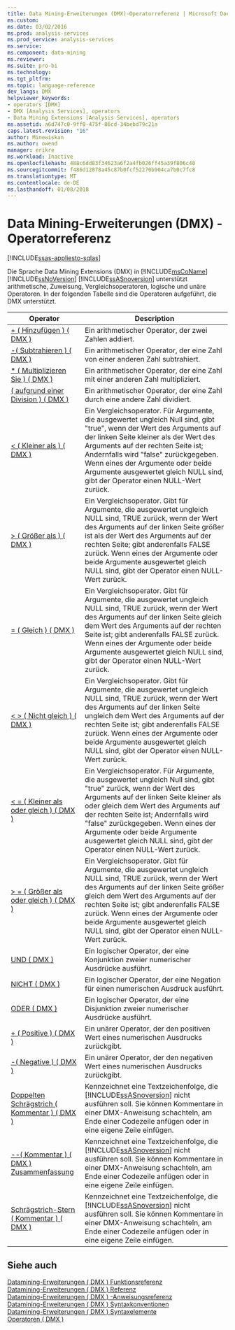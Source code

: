 ```yaml
---
title: Data Mining-Erweiterungen (DMX)-Operatorreferenz | Microsoft Docs
ms.custom: 
ms.date: 03/02/2016
ms.prod: analysis-services
ms.prod_service: analysis-services
ms.service: 
ms.component: data-mining
ms.reviewer: 
ms.suite: pro-bi
ms.technology: 
ms.tgt_pltfrm: 
ms.topic: language-reference
dev_langs: DMX
helpviewer_keywords:
- operators [DMX]
- DMX [Analysis Services], operators
- Data Mining Extensions [Analysis Services], operators
ms.assetid: a6d747c0-9ff0-475f-86cd-34bebd79c21a
caps.latest.revision: "16"
author: Minewiskan
ms.author: owend
manager: erikre
ms.workload: Inactive
ms.openlocfilehash: 488c6dd83f34623a6f2a4fb026ff45a39f806c40
ms.sourcegitcommit: f486d12078a45c87b0fcf52270b904ca7b0c7fc8
ms.translationtype: MT
ms.contentlocale: de-DE
ms.lasthandoff: 01/08/2018
---
```

# <a name="data-mining-extensions-dmx-operator-reference"></a>Data Mining-Erweiterungen (DMX) - Operatorreferenz
[!INCLUDE[ssas-appliesto-sqlas](../includes/ssas-appliesto-sqlas.md)]

  Die Sprache Data Mining Extensions (DMX) in [!INCLUDE[msCoName](../includes/msconame-md.md)] [!INCLUDE[ssNoVersion](../includes/ssnoversion-md.md)] [!INCLUDE[ssASnoversion](../includes/ssasnoversion-md.md)] unterstützt arithmetische, Zuweisung, Vergleichsoperatoren, logische und unäre Operatoren. In der folgenden Tabelle sind die Operatoren aufgeführt, die DMX unterstützt.  
  
|Operator|Description|  
|--------------|-----------------|  
|[+ &#40; Hinzufügen &#41; &#40; DMX &#41;](../dmx/add-dmx.md)|Ein arithmetischer Operator, der zwei Zahlen addiert.|  
|[-&#40; Subtrahieren &#41; &#40; DMX &#41;](../dmx/subtract-dmx.md)|Ein arithmetischer Operator, der eine Zahl von einer anderen Zahl subtrahiert.|  
|[&#42; &#40; Multiplizieren Sie &#41; &#40; DMX &#41;](../dmx/multiply-dmx.md)|Ein arithmetischer Operator, der eine Zahl mit einer anderen Zahl multipliziert.|  
|[&#40; aufgrund einer Division &#41; &#40; DMX &#41;](../dmx/divide-dmx.md)|Ein arithmetischer Operator, der eine Zahl durch eine andere Zahl dividiert.|  
|[&#60; &#40; Kleiner als &#41; &#40; DMX &#41;](../dmx/less-than-dmx.md)|Ein Vergleichsoperator. Für Argumente, die ausgewertet ungleich Null sind, gibt "true", wenn der Wert des Arguments auf der linken Seite kleiner als der Wert des Arguments auf der rechten Seite ist; Andernfalls wird "false" zurückgegeben. Wenn eines der Argumente oder beide Argumente ausgewertet gleich NULL sind, gibt der Operator einen NULL-Wert zurück.|  
|[&#62; &#40; Größer als &#41; &#40; DMX &#41;](../dmx/greater-than-dmx.md)|Ein Vergleichsoperator. Gibt für Argumente, die ausgewertet ungleich NULL sind, TRUE zurück, wenn der Wert des Arguments auf der linken Seite größer ist als der Wert des Arguments auf der rechten Seite; gibt anderenfalls FALSE zurück. Wenn eines der Argumente oder beide Argumente ausgewertet gleich NULL sind, gibt der Operator einen NULL-Wert zurück.|  
|[= &#40; Gleich &#41; &#40; DMX &#41;](../dmx/equal-to-dmx.md)|Ein Vergleichsoperator. Gibt für Argumente, die ausgewertet ungleich NULL sind, TRUE zurück, wenn der Wert des Arguments auf der linken Seite gleich dem Wert des Arguments auf der rechten Seite ist; gibt anderenfalls FALSE zurück. Wenn eines der Argumente oder beide Argumente ausgewertet gleich NULL sind, gibt der Operator einen NULL-Wert zurück.|  
|[&#60; &#62; &#40; Nicht gleich &#41; &#40; DMX &#41;](../dmx/not-equal-to-dmx.md)|Ein Vergleichsoperator. Gibt für Argumente, die ausgewertet ungleich NULL sind, TRUE zurück, wenn der Wert des Arguments auf der linken Seite ungleich dem Wert des Arguments auf der rechten Seite ist; gibt anderenfalls FALSE zurück. Wenn eines der Argumente oder beide Argumente ausgewertet gleich NULL sind, gibt der Operator einen NULL-Wert zurück.|  
|[&#60; = &#40; Kleiner als oder gleich &#41; &#40; DMX &#41;](../dmx/less-than-or-equal-to-dmx.md)|Ein Vergleichsoperator. Für Argumente, die ausgewertet ungleich Null sind, gibt "true" zurück, wenn der Wert des Arguments auf der linken Seite kleiner als oder gleich dem Wert des Arguments auf der rechten Seite ist; Andernfalls wird "false" zurückgegeben. Wenn eines der Argumente oder beide Argumente ausgewertet gleich NULL sind, gibt der Operator einen NULL-Wert zurück.|  
|[&#62; = &#40; Größer als oder gleich &#41; &#40; DMX &#41;](../dmx/greater-than-or-equal-to-dmx.md)|Ein Vergleichsoperator. Gibt für Argumente, die ausgewertet ungleich NULL sind, TRUE zurück, wenn der Wert des Arguments auf der linken Seite größer gleich dem Wert des Arguments auf der rechten Seite ist; gibt anderenfalls FALSE zurück. Wenn eines der Argumente oder beide Argumente ausgewertet gleich NULL sind, gibt der Operator einen NULL-Wert zurück.|  
|[UND &#40; DMX &#41;](../dmx/and-dmx.md)|Ein logischer Operator, der eine Konjunktion zweier numerischer Ausdrücke ausführt.|  
|[NICHT &#40; DMX &#41;](../dmx/not-dmx.md)|Ein logischer Operator, der eine Negation für einen numerischen Ausdruck ausführt.|  
|[ODER &#40; DMX &#41;](../dmx/or-dmx.md)|Ein logischer Operator, der eine Disjunktion zweier numerischer Ausdrücke ausführt.|  
|[+ &#40; Positive &#41; &#40; DMX &#41;](../dmx/positive-dmx.md)|Ein unärer Operator, der den positiven Wert eines numerischen Ausdrucks zurückgibt.|  
|[-&#40; Negative &#41; &#40; DMX &#41;](../dmx/negative-dmx.md)|Ein unärer Operator, der den negativen Wert eines numerischen Ausdrucks zurückgibt.|  
|[Doppelten Schrägstrich &#40; Kommentar &#41; &#40; DMX &#41;](../dmx/double-slash-comment-dmx.md)|Kennzeichnet eine Textzeichenfolge, die [!INCLUDE[ssASnoversion](../includes/ssasnoversion-md.md)] nicht ausführen soll. Sie können Kommentare in einer DMX-Anweisung schachteln, am Ende einer Codezeile anfügen oder in eine eigene Zeile einfügen.|  
|[--&#40; Kommentar &#41; &#40; DMX &#41; Zusammenfassung](../dmx/comment-dmx-summary.md)|Kennzeichnet eine Textzeichenfolge, die [!INCLUDE[ssASnoversion](../includes/ssasnoversion-md.md)] nicht ausführen soll. Sie können Kommentare in einer DMX-Anweisung schachteln, am Ende einer Codezeile anfügen oder in eine eigene Zeile einfügen.|  
|[Schrägstrich-Stern &#40; Kommentar &#41; &#40; DMX &#41;](../dmx/slash-star-comment-dmx.md)|Kennzeichnet eine Textzeichenfolge, die [!INCLUDE[ssASnoversion](../includes/ssasnoversion-md.md)] nicht ausführen soll. Sie können Kommentare in einer DMX-Anweisung schachteln, am Ende einer Codezeile anfügen oder in eine eigene Zeile einfügen.|  
  
## <a name="see-also"></a>Siehe auch  
 [Datamining-Erweiterungen &#40; DMX &#41; Funktionsreferenz](../dmx/data-mining-extensions-dmx-function-reference.md)   
 [Datamining-Erweiterungen &#40; DMX &#41; Referenz](../dmx/data-mining-extensions-dmx-reference.md)   
 [Datamining-Erweiterungen &#40; DMX &#41; -Anweisungsreferenz](../dmx/data-mining-extensions-dmx-statements.md)   
 [Datamining-Erweiterungen &#40; DMX &#41; Syntaxkonventionen](../dmx/data-mining-extensions-dmx-syntax-conventions.md)   
 [Datamining-Erweiterungen &#40; DMX &#41; Syntaxelemente](../dmx/data-mining-extensions-dmx-syntax-elements.md)   
 [Operatoren &#40; DMX &#41;](../dmx/operators-dmx.md)  
  
  
